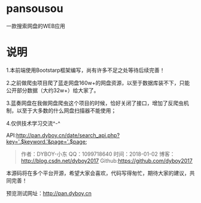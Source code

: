 # pansousou
一款搜索网盘的WEB应用

# 说明

1.本前端使用Bootstarp框架编写，尚有许多不足之处等待后续完善！

2.之前做爬虫项目爬了蓝走网盘160w+的网盘资源，以至于数据库装不下，只能公开部分数据（大约32w+）给大家了。

3.蓝奏网盘在我做网盘爬虫这个项目的时候，恰好关闭了接口，增加了反爬虫机制，以至于大多数的什么网盘扫描器不能使用；

4.仅供技术学习交流^-^


API:http://pan.dyboy.cn/date/search_api.php?key='.$keyword.'&page='.$page;

>作者：DYBOY-小东
>QQ：1099718640
>时间：2018-01-02
>博客：http://blog.csdn.net/dyboy2017
>Github:https://github.com/dyboy2017

本源码将在多个平台开源，希望大家会喜欢，代码写得匆忙，期待大家的建议，共同完善！


预览测试网址：http://pan.dyboy.cn

